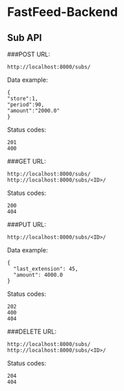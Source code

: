 # FastFeed-Backend

## Sub API

###POST
URL:
```
http://localhost:8000/subs/
```
Data example:
```
{
"store":1,
"period":90,
"amount":"2000.0"
}
```
Status codes:
```
201
400
```
###GET
URL:
```
http://localhost:8000/subs/
http://localhost:8000/subs/<ID>/
```
Status codes:
```
200
404
```
###PUT
URL:
```
http://localhost:8000/subs/<ID>/
```
Data example:
```
{
  "last_extension": 45,
  "amount": 4000.0
}
```
Status codes:
```
202
400
404
```
###DELETE
URL:
```
http://localhost:8000/subs/
http://localhost:8000/subs/<ID>/
```
Status codes:
```
204
404
```


